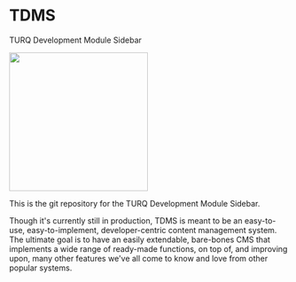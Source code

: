 # TDMS
TURQ Development Module Sidebar


<img src="tdms_functions/tdms_setup/images/tdms-logo.png" width="250" height="auto" />


This is the git repository for the TURQ Development Module Sidebar. 

Though it's currently still in production, TDMS is meant to be an easy-to-use, easy-to-implement, developer-centric content management system. The ultimate goal is to have an easily extendable, bare-bones CMS that implements a wide range of ready-made functions, on top of, and improving upon, many other features we've all come to know and love from other popular systems.  
